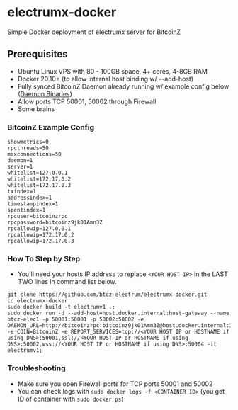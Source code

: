 # electrumx-docker
Simple Docker deployment of electrumx server for BitcoinZ

## Prerequisites
* Ubuntu Linux VPS with 80 - 100GB space, 4+ cores, 4-8GB RAM
* Docker 20.10+ (to allow internal host binding w/ --add-host)
* Fully synced BitcoinZ Daemon already running w/ example config below ([Daemon Binaries](https://github.com/btcz/bitcoinz/releases))
* Allow ports TCP 50001, 50002 through Firewall
* Some brains

### BitcoinZ Example Config
```
showmetrics=0
rpcthreads=50
maxconnections=50
daemon=1
server=1
whitelist=127.0.0.1
whitelist=172.17.0.2
whitelist=172.17.0.3
txindex=1
addressindex=1
timestampindex=1
spentindex=1
rpcuser=bitcoinzrpc
rpcpassword=bitcoinz9jk01Amn3Z
rpcallowip=127.0.0.1
rpcallowip=172.17.0.2
rpcallowip=172.17.0.3
```

### How To Step by Step

* You'll need your hosts IP address to replace `<YOUR HOST IP>` in the LAST TWO lines in command list below.
```
git clone https://github.com/btcz-electrum/electrumx-docker.git
cd electrumx-docker
sudo docker build -t electrumv1 .;
sudo docker run -d --add-host=host.docker.internal:host-gateway --name btcz-elec1 -p 50001:50001 -p 50002:50002 -e DAEMON_URL=http://bitcoinzrpc:bitcoinz9jk01Amn3Z@host.docker.internal:1979 -e COIN=BitcoinZ -e REPORT_SERVICES=tcp://<YOUR HOST IP or HOSTNAME if using DNS>:50001,ssl://<YOUR HOST IP or HOSTNAME if using DNS>:50002,wss://<YOUR HOST IP or HOSTNAME if using DNS>:50004 -it electrumv1;
```

### Troubleshooting
* Make sure you open Firewall ports for TCP ports 50001 and 50002
* You can check logs with `sudo docker logs -f <CONTAINER ID>` (you get ID of container with `sudo docker ps`) 
